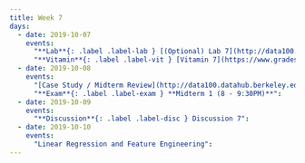 ```yaml
---
title: Week 7
days:
  - date: 2019-10-07
    events:
      "**Lab**{: .label .label-lab } [(Optional) Lab 7](http://data100.datahub.berkeley.edu/hub/user-redirect/git-sync?repo=https://github.com/DS-100/fa19&subPath=lab/lab07/) ([solutions](http://data100.datahub.berkeley.edu/hub/user-redirect/git-sync?repo=https://github.com/DS-100/fa19&subPath=lab/lab07/lab07-sol.ipynb))":
      "**Vitamin**{: .label .label-vit } [Vitamin 7](https://www.gradescope.com/courses/57158/assignments/264275/)":
  - date: 2019-10-08
    events:
      "[Case Study / Midterm Review](http://data100.datahub.berkeley.edu/hub/user-redirect/git-sync?repo=https://github.com/DS-100/fa19&subPath=lecture/lec12)":
      "**Exam**{: .label .label-exam } **Midterm 1 (8 - 9:30PM)**":
  - date: 2019-10-09
    events:
      "**Discussion**{: .label .label-disc } Discussion 7":
  - date: 2019-10-10
    events:
      "Linear Regression and Feature Engineering":
---
```

